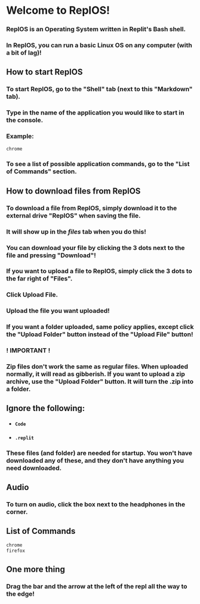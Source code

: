 # Welcome to ReplOS!
### ReplOS is an Operating System written in Replit's Bash shell.
### In ReplOS, you can run a basic Linux OS on any computer (with a bit of lag)!
## How to start ReplOS
### To start ReplOS, go to the "Shell" tab (next to this "Markdown" tab).
### Type in the name of the application you would like to start in the console.
### Example:
```javascript
chrome
```
### To see a list of possible application commands, go to the "List of Commands" section.
## How to download files from ReplOS
### To download a file from ReplOS, simply download it to the external drive "ReplOS" when saving the file.
### It will show up in the _files_ tab when you do this!
### You can download your file by clicking the 3 dots next to the file and pressing "Download"!
### If you want to upload a file to ReplOS, simply click the 3 dots to the far right of "Files".
### Click Upload File.
### Upload the file you want uploaded!
### If you want a folder uploaded, same policy applies, except click the "Upload Folder" button instead of the "Upload File" button!
### __! IMPORTANT !__
### Zip files don't work the same as regular files. When uploaded normally, it will read as gibberish. If you want to upload a zip archive, use the "Upload Folder" button. It will turn the .zip into a folder.
## Ignore the following:
* #### `Code`
* #### `.replit`
### These files (and folder) are needed for startup. You won't have downloaded any of these, and they don't have anything you need downloaded.
## Audio
### To turn on audio, click the box next to the headphones in the corner.
## List of Commands
```javascript
chrome
firefox
```
## One more thing
### Drag the bar and the arrow at the left of the repl all the way to the edge!